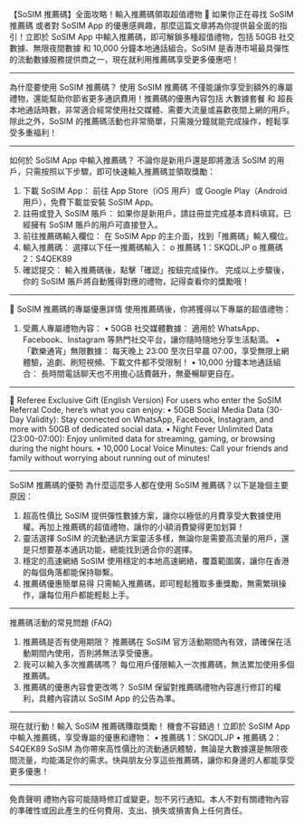 【SoSIM 推薦碼】全面攻略！輸入推薦碼領取超值禮物 🎁
如果你正在尋找 SoSIM 推薦碼 或者對 SoSIM App 的優惠感興趣，那麼這篇文章將為你提供最全面的指引！立即於 SoSIM App 中輸入推薦碼，即可解鎖多種超值禮物，包括 50GB 社交數據、無限夜間數據 和 10,000 分鐘本地通話組合。SoSIM 是香港市場最具彈性的流動數據服務提供商之一，現在就利用推薦碼享受更多優惠吧！
________________________________________
為什麼要使用 SoSIM 推薦碼？
使用 SoSIM 推薦碼 不僅能讓你享受到額外的專屬禮物，還能幫助你節省更多通訊費用！推薦碼的優惠內容包括 大數據套餐 和 超長本地通話時數，非常適合經常使用社交媒體、需要大流量或喜歡夜間上網的用戶。
除此之外，SoSIM 的推薦碼活動也非常簡單，只需幾分鐘就能完成操作，輕鬆享受多重福利！
________________________________________
如何於 SoSIM App 中輸入推薦碼？
不論你是新用戶還是即將激活 SoSIM 的用戶，只需按照以下步驟，即可快速輸入推薦碼並領取獎勵：
1.	下載 SoSIM App：
前往 App Store（iOS 用戶）或 Google Play（Android 用戶），免費下載並安裝 SoSIM App。
2.	註冊或登入 SoSIM 賬戶：
如果你是新用戶，請註冊並完成基本資料填寫。已經擁有 SoSIM 賬戶的用戶可直接登入。
3.	前往推薦碼輸入欄位：
在 SoSIM App 的主介面，找到「推薦碼」輸入欄位。
4.	輸入推薦碼：
選擇以下任一推薦碼輸入：
o	推薦碼 1：SKQDLJP
o	推薦碼 2：S4QEK89
5.	確認提交：
輸入推薦碼後，點擊「確認」按鈕完成操作。
完成以上步驟後，你的 SoSIM 賬戶將自動獲得對應的禮物，記得查看你的獎勵哦！
________________________________________
🎁 SoSIM 推薦碼的專屬優惠詳情
使用推薦碼後，你將獲得以下專屬的超值禮物：
1. 受薦人專屬禮物內容：
•	50GB 社交媒體數據：
適用於 WhatsApp、Facebook、Instagram 等熱門社交平台，讓你隨時隨地分享生活點滴。
•	「歡樂通宵」無限數據：
每天晚上 23:00 至次日早晨 07:00，享受無限上網體驗，追劇、刷短視頻、下載文件都不受限制！
•	10,000 分鐘本地通話組合：
長時間電話聊天也不用擔心話費飆升，無憂暢聊更自在。
________________________________________
🎉 Referee Exclusive Gift (English Version)
For users who enter the SoSIM Referral Code, here’s what you can enjoy:
•	50GB Social Media Data (30-Day Validity):
Stay connected on WhatsApp, Facebook, Instagram, and more with 50GB of dedicated social data.
•	Night Fever Unlimited Data (23:00-07:00):
Enjoy unlimited data for streaming, gaming, or browsing during the night hours.
•	10,000 Local Voice Minutes:
Call your friends and family without worrying about running out of minutes!
________________________________________
SoSIM 推薦碼的優勢
為什麼這麼多人都在使用 SoSIM 推薦碼？以下是幾個主要原因：
1. 超高性價比
SoSIM 提供彈性數據方案，讓你以極低的月費享受大數據使用權。再加上推薦碼的超值禮物，讓你的小額消費變得更加划算！
2. 靈活選擇
SoSIM 的流動通訊方案靈活多樣，無論你是需要高流量的用戶，還是只想要基本通訊功能，總能找到適合你的選擇。
3. 穩定的高速網絡
SoSIM 使用穩定的本地高速網絡，覆蓋範圍廣，讓你在香港的每個角落都能保持聯繫。
4. 推薦碼優惠簡單易得
只需輸入推薦碼，即可輕鬆獲取多重獎勵，無需繁瑣操作，讓每位用戶都能輕鬆上手。
________________________________________
推薦碼活動的常見問題 (FAQ)
1. 推薦碼是否有使用期限？
推薦碼在 SoSIM 官方活動期間內有效，請確保在活動期間內使用，否則將無法享受優惠。
2. 我可以輸入多次推薦碼嗎？
每位用戶僅限輸入一次推薦碼，無法累加使用多個推薦碼。
3. 推薦碼的優惠內容會更改嗎？
SoSIM 保留對推薦碼禮物內容進行修訂的權利，具體內容請以 SoSIM App 的公告為準。
________________________________________
現在就行動！輸入 SoSIM 推薦碼賺取獎勵！
機會不容錯過！立即於 SoSIM App 中輸入推薦碼，享受專屬的優惠和禮物：
•	推薦碼 1：SKQDLJP
•	推薦碼 2：S4QEK89
SoSIM 為你帶來高性價比的流動通訊體驗，無論是大數據還是無限夜間流量，均能滿足你的需求。快與朋友分享這些推薦碼，讓你和身邊的人都能享受更多優惠！
________________________________________
免責聲明
禮物內容可能隨時修訂或變更，恕不另行通知。本人不對有關禮物內容的準確性或因此產生的任何費用、支出、損失或損害負上任何責任。

